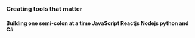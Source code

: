 <h3>Creating tools that matter</h3>

<h4> Building one semi-colon at a time 
JavaScript Reactjs Nodejs python and C# 
